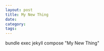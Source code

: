 ```yaml
---
layout: post
title: My New Thing
date:
category:
tags:
---
```


bundle exec jekyll compose "My New Thing"
